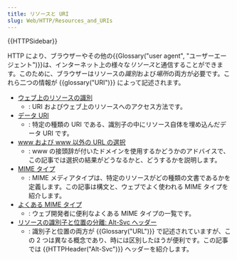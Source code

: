 ```yaml
---
title: リソースと URI
slug: Web/HTTP/Resources_and_URIs
---
```


{{HTTPSidebar}}

HTTP により、ブラウザーやその他の{{Glossary("user agent", "ユーザーエージェント")}}は、インターネット上の様々な*リソース*と通信することができます。このために、ブラウザーはリソースの*識別*および*場所*の両方が必要です。これら二つの情報が {{glossary("URI")}} によって記述されます。

- [ウェブ上のリソースの識別](/ja/docs/Web/HTTP/Basics_of_HTTP/Identifying_resources_on_the_Web)
  - : URI およびウェブ上のリソースへのアクセス方法です。
- [データ URI](/ja/docs/Web/HTTP/Basics_of_HTTP/Data_URIs)
  - : 特定の種類の URI である、識別子の中にリソース自体を埋め込んだデータ URI です。
- [www および www 以外の URL の選択](/ja/docs/Web/HTTP/Basics_of_HTTP/Choosing_between_www_and_non-www_URLs)
  - : www の接頭辞が付いたドメインを使用するかどうかのアドバイスで、この記事では選択の結果がどうなるかと、どうするかを説明します。
- [MIME タイプ](/ja/docs/Web/HTTP/Basics_of_HTTP/MIME_types)
  - : MIME メディアタイプは、特定のリソースがどの種類の文書であるかを定義します。この記事は構文と、ウェブでよく使われる MIME タイプを紹介します。
- [よくある MIME タイプ](/ja/docs/Web/HTTP/Basics_of_HTTP/MIME_types/Common_types)
  - : ウェブ開発者に便利なよくある MIME タイプの一覧です。
- [リソースの識別子と位置の分離: Alt-Svc ヘッダー](/ja/docs/Web/HTTP/Basics_of_HTTP/Separating_identity_and_location_of_a_resource)
  - : 識別子と位置の両方が {{Glossary("URL")}} で記述されていますが、この 2 つは異なる概念であり、時には区別したほうが便利です。この記事では {{HTTPHeader("Alt-Svc")}} ヘッダーを紹介します。
